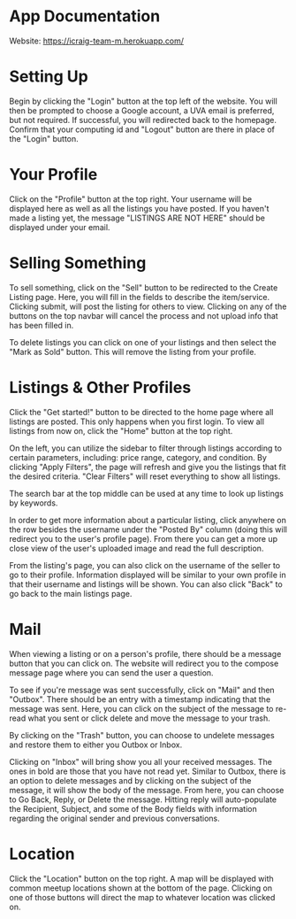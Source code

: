 # App Documentation 

Website: https://icraig-team-m.herokuapp.com/

# Setting Up

Begin by clicking the "Login" button at the top left of the website. 
You will then be prompted to choose a Google account, a UVA email is preferred, but not required.
If successful, you will redirected back to the homepage. Confirm that your computing id and "Logout" button are there in place of the "Login" button. 

# Your Profile

Click on the "Profile" button at the top right. Your username will be displayed here as well as all the listings you have posted. If you haven't made a listing yet, the message "LISTINGS ARE NOT HERE" should be displayed under your email. 
   
# Selling Something

To sell something, click on the "Sell" button to be redirected to the Create Listing page. Here, you will fill in the fields to describe the item/service. Clicking submit, will post the listing for others to view. Clicking on any of the buttons on the top navbar will cancel the process and not upload info that has been filled in.

To delete listings you can click on one of your listings and then select the "Mark as Sold" button. This will remove the listing from your profile.
   
# Listings & Other Profiles

Click the "Get started!" button to be directed to the home page where all listings are posted. This only happens when you first login. To view all listings from now on, click the "Home" button at the top right.

On the left, you can utilize the sidebar to filter through listings according to certain parameters, including: price range, category, and condition. By clicking "Apply Filters", the page will refresh and give you the listings that fit the desired criteria. "Clear Filters" will reset everything to show all listings. 

The search bar at the top middle can be used at any time to look up listings by keywords.

In order to get more information about a particular listing, click anywhere on the row besides the username under the "Posted By" column (doing this will redirect you to the user's profile page). From there you can get a more up close view of the user's uploaded image and read the full description.

From the listing's page, you can also click on the username of the seller to go to their profile. Information displayed will be similar to your own profile in that their username and listings will be shown. You can also click "Back" to go back to the main listings page.

# Mail

When viewing a listing or on a person's profile, there should be a message button that you can click on. The website will redirect you to the compose message page where you can send the user a question. 

To see if you're message was sent successfully, click on "Mail" and then "Outbox". There should be an entry with a timestamp indicating that the message was sent. Here, you can click on the subject of the message to re-read what you sent or click delete and move the message to your trash.

By clicking on the "Trash" button, you can choose to undelete messages and restore them to either you Outbox or Inbox.

Clicking on "Inbox" will bring show you all your received messages. The ones in bold are those that you have not read yet. Similar to Outbox, there is an option to delete messages and by clicking on the subject of the message, it will show the body of the message. From here, you can choose to Go Back, Reply, or Delete the message. Hitting reply will auto-populate the Recipient, Subject, and some of the Body fields with information regarding the original sender and previous conversations.

# Location

Click the "Location" button on the top right. A map will be displayed with common meetup locations shown at the bottom of the page. Clicking on one of those buttons will direct the map to whatever location was clicked on. 

